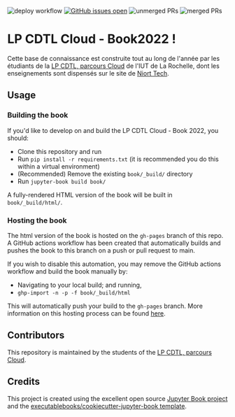 ![deploy workflow](https://github.com/LP-Dev-Cloud/book2022/actions/workflows/deploy.yml/badge.svg)
[![GitHub issues open](https://img.shields.io/github/issues/LP-Dev-Cloud/book2022.svg)](https://github.com/LP-Dev-Cloud/book2022/issues)
![unmerged PRs](https://img.shields.io/github/issues-search/LP-Dev-Cloud/book2022?label=unmerged%20PRs&query=is%3Apr%20state%3Aopen%20is%3Aunmerged)
![merged PRs](https://img.shields.io/github/issues-search/LP-Dev-Cloud/book2022?label=merged%20PRs&query=is%3Apr+is%3Aclosed+is%3Amerged)



# LP CDTL Cloud - Book2022 !

Cette base de connaissance est construite tout au long de l'année par les étudiants de la [LP CDTL, parcours Cloud](https://www.iut-larochelle.fr/formations/departement-informatique/licence-professionnelle-developpeur-cloud/) de l'IUT de La Rochelle, dont les enseignements sont dispensés sur le site de [Niort Tech](https://www.niort-tech.fr/). 

## Usage

### Building the book

If you'd like to develop on and build the LP CDTL Cloud - Book 2022, you should:

- Clone this repository and run
- Run `pip install -r requirements.txt` (it is recommended you do this within a virtual environment)
- (Recommended) Remove the existing `book/_build/` directory
- Run `jupyter-book build book/`

A fully-rendered HTML version of the book will be built in `book/_build/html/`.

### Hosting the book

The html version of the book is hosted on the `gh-pages` branch of this repo. A GitHub actions workflow has been created that automatically builds and pushes the book to this branch on a push or pull request to main.

If you wish to disable this automation, you may remove the GitHub actions workflow and build the book manually by:

- Navigating to your local build; and running,
- `ghp-import -n -p -f book/_build/html`

This will automatically push your build to the `gh-pages` branch. More information on this hosting process can be found [here](https://jupyterbook.org/publish/gh-pages.html#manually-host-your-book-with-github-pages).

## Contributors

This repository is maintained by the students of the [LP CDTL, parcours Cloud](https://www.iut-larochelle.fr/formations/departement-informatique/licence-professionnelle-developpeur-cloud/).

## Credits

This project is created using the excellent open source [Jupyter Book project](https://jupyterbook.org/) and the [executablebooks/cookiecutter-jupyter-book template](https://github.com/executablebooks/cookiecutter-jupyter-book).
